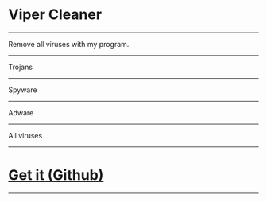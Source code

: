 # Viper Cleaner

***

Remove all viruses with my program.

***

Trojans

***

Spyware

***

Adware

***

All viruses

***

# [Get it (Github)](https://github.com/ViperRage/VirusRemoval/releases/ "Viper Cleaner")

***
